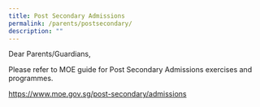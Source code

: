 ```yaml
---
title: Post Secondary Admissions
permalink: /parents/postsecondary/
description: ""
---
```

Dear Parents/Guardians,

Please refer to MOE guide for Post Secondary Admissions exercises and programmes.

https://www.moe.gov.sg/post-secondary/admissions

